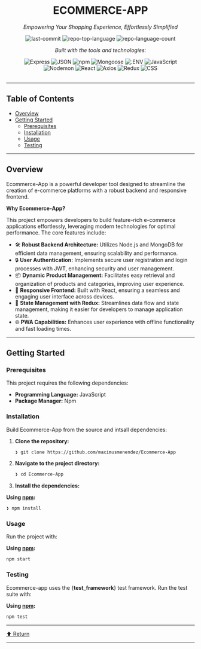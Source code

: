 <div id="top">

<!-- HEADER STYLE: CLASSIC -->
<div align="center">


# ECOMMERCE-APP

<em>Empowering Your Shopping Experience, Effortlessly Simplified</em>

<!-- BADGES -->
<img src="https://img.shields.io/github/last-commit/maximusmenendez/Ecommerce-App?style=flat&logo=git&logoColor=white&color=0080ff" alt="last-commit">
<img src="https://img.shields.io/github/languages/top/maximusmenendez/Ecommerce-App?style=flat&color=0080ff" alt="repo-top-language">
<img src="https://img.shields.io/github/languages/count/maximusmenendez/Ecommerce-App?style=flat&color=0080ff" alt="repo-language-count">

<em>Built with the tools and technologies:</em>

<img src="https://img.shields.io/badge/Express-000000.svg?style=flat&logo=Express&logoColor=white" alt="Express">
<img src="https://img.shields.io/badge/JSON-000000.svg?style=flat&logo=JSON&logoColor=white" alt="JSON">
<img src="https://img.shields.io/badge/npm-CB3837.svg?style=flat&logo=npm&logoColor=white" alt="npm">
<img src="https://img.shields.io/badge/Mongoose-F04D35.svg?style=flat&logo=Mongoose&logoColor=white" alt="Mongoose">
<img src="https://img.shields.io/badge/.ENV-ECD53F.svg?style=flat&logo=dotenv&logoColor=black" alt=".ENV">
<img src="https://img.shields.io/badge/JavaScript-F7DF1E.svg?style=flat&logo=JavaScript&logoColor=black" alt="JavaScript">
<br>
<img src="https://img.shields.io/badge/Nodemon-76D04B.svg?style=flat&logo=Nodemon&logoColor=white" alt="Nodemon">
<img src="https://img.shields.io/badge/React-61DAFB.svg?style=flat&logo=React&logoColor=black" alt="React">
<img src="https://img.shields.io/badge/Axios-5A29E4.svg?style=flat&logo=Axios&logoColor=white" alt="Axios">
<img src="https://img.shields.io/badge/Redux-764ABC.svg?style=flat&logo=Redux&logoColor=white" alt="Redux">
<img src="https://img.shields.io/badge/CSS-663399.svg?style=flat&logo=CSS&logoColor=white" alt="CSS">

</div>
<br>

---

## Table of Contents

- [Overview](#overview)
- [Getting Started](#getting-started)
    - [Prerequisites](#prerequisites)
    - [Installation](#installation)
    - [Usage](#usage)
    - [Testing](#testing)

---

## Overview

Ecommerce-App is a powerful developer tool designed to streamline the creation of e-commerce platforms with a robust backend and responsive frontend.

**Why Ecommerce-App?**

This project empowers developers to build feature-rich e-commerce applications effortlessly, leveraging modern technologies for optimal performance. The core features include:

- 🛠️ **Robust Backend Architecture:** Utilizes Node.js and MongoDB for efficient data management, ensuring scalability and performance.
- 🔒 **User Authentication:** Implements secure user registration and login processes with JWT, enhancing security and user management.
- 📦 **Dynamic Product Management:** Facilitates easy retrieval and organization of products and categories, improving user experience.
- 📱 **Responsive Frontend:** Built with React, ensuring a seamless and engaging user interface across devices.
- 🔄 **State Management with Redux:** Streamlines data flow and state management, making it easier for developers to manage application state.
- 🌐 **PWA Capabilities:** Enhances user experience with offline functionality and fast loading times.

---

## Getting Started

### Prerequisites

This project requires the following dependencies:

- **Programming Language:** JavaScript
- **Package Manager:** Npm

### Installation

Build Ecommerce-App from the source and intsall dependencies:

1. **Clone the repository:**

    ```sh
    ❯ git clone https://github.com/maximusmenendez/Ecommerce-App
    ```

2. **Navigate to the project directory:**

    ```sh
    ❯ cd Ecommerce-App
    ```

3. **Install the dependencies:**

**Using [npm](https://www.npmjs.com/):**

```sh
❯ npm install
```

### Usage

Run the project with:

**Using [npm](https://www.npmjs.com/):**

```sh
npm start
```

### Testing

Ecommerce-app uses the {__test_framework__} test framework. Run the test suite with:

**Using [npm](https://www.npmjs.com/):**

```sh
npm test
```

---

<div align="left"><a href="#top">⬆ Return</a></div>

---
